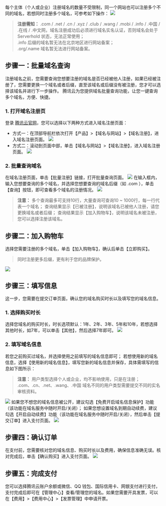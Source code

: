 每个主体（个人或企业）注册域名的数量不受限制，同一个网站也可以注册多个不同的域名，若想同时注册多个域名，可参考如下操作：
![](//mc.qcloudimg.com/static/img/8cbcad887c195fe8b93eaba7a3eb6f26/image.png)
>**注册需知：**
>.com / .net / .cn / .xyz / .club / .wang / .mobi / .info / .中国 / .在线 / .中文网，域名注册成功后必须进行域名实名认证，否则域名会处于 Serverhold 状态，无法正常使用；  
>.info 后缀的域名暂无法在北京地区进行网站备案；  
>.org/.name 域名暂无法进行网站备案。

## 步骤一：批量域名查询
注册域名之前，您需要查询您想要注册的域名是否已经被他人注册，如果已经被注册了，您需要更换一个域名或者后缀，直至该域名或后缀没有被注册，您才可以选择该域名并进行下一步操作。
腾讯云为您提供域名批量查询功能，让您一键查询多个域名，方便、快捷。
### 1. 打开域名注册页
登录 [腾讯云官网](https://cloud.tencent.com/)，您可以选择以下两种方式进入域名注册页面：
 - 方式一：在顶部导航栏依次打开【产品】>【域名与网站】>【域名注册】，进入域名注册页面。
![](https://main.qcloudimg.com/raw/a1faf1128ca015ec52a5bc3dee3b5717.png)
- 方式二：滚动到页面中部，单击【域名与网站】>【域名注册】，进入域名注册页面。
![](https://main.qcloudimg.com/raw/b255cb790f187c21e51869d338f470bd.png)

### 2. 批量查询域名
在域名注册页面，单击【批量注册】链接，打开批量查询页面。
![](https://main.qcloudimg.com/raw/518f8e61f809dd06a1f7577274c04b7f.png)
在输入框内，输入您想要查询的多个域名，并选择您想要查询的域名后缀（如 .com ），单击【查询】按钮，即可查看多个域名的注册情况。
![](https://main.qcloudimg.com/raw/c25cdf56012248357a02976ff643025b.png)

>**注意：**
>多个查询最多可支持10行，大量查询可查询10 ~ 1000行，每一行代表一个域名；
>查询结果显示【已被注册】，说明该域名已被他人注册，请您更换域名或者后缀；
>查询结果显示【加入购物车】，说明该域名未被注册，您可以选择注册该域名。

## 步骤二：加入购物车
选择您需要注册的多个域名，单击【加入购物车】，确认后单击【立即购买】。
>同时注册更多后缀，更有利于您的品牌保护。

![](//mc.qcloudimg.com/static/img/5dc7da7345d8c35db2c23fa89ed03e37/image.png)
## 步骤三：填写信息
这一步，您需要在提交订单页面，确认您的域名购买时长以及填写您的域名信息。
### 1. 选择购买时长
选择您域名的购买时长，时长选项默认：1年、2年、3年、5年和10年，若想选择其他时长，如7年，可以单击【其他】，然后选择7年即可。
![](https://main.qcloudimg.com/raw/4c4844b31d54bdff490f2ec85ee76adc.png)
### 2. 填写域名信息
若您之前购买过域名，并选择使用之前填写的域名信息即可；
若想使用新的域名信息，选择【使用新的域名信息】，填写您新的域名信息并保存，具体需填写的信息如下图所示：
>**注意：**
>用户类型选择个人或企业，均不影响使用，只是在注册； .com、.cn、.net、.wang、.中国 域名不同的用户类型需要提交不同的实名审核资料。

![](//mc.qcloudimg.com/static/img/66389664a410168720f6aaf938405577/image.png)
如果您不想您的域名信息被公开，建议勾选【免费开启域名信息保护】功能（该功能在域名服务中随时开启/关闭）；
如果您想设置域名到期自动续费，建议勾选【开启自动续费】功能（该功能在域名服务中随时开启/关闭），然后单击【提交订单】进入支付页面。
![](//mc.qcloudimg.com/static/img/c2ae4d1f28fa3d02bea0618027259f42/image.png)

## 步骤四：确认订单
在支付前，您需要核对您的域名信息、购买时长以及费用，确保信息准确无误。核对完成后，单击【确认购买】进入支付页面。
![](//mc.qcloudimg.com/static/img/d39d93611feeff7a2b9e3d5d59dd6fc3/image.png)

## 步骤五：完成支付
您可以选择腾讯云账户余额或微信、QQ 钱包、国际信用卡、网银支付进行支付，支付完成后即可在【管理中心】查看/管理您的域名。如果您需要开具发票，可以在【费用】>【费用中心】>【发票管理】中申请开票。
